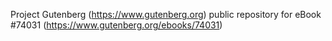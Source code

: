 Project Gutenberg (https://www.gutenberg.org) public repository for
eBook #74031 (https://www.gutenberg.org/ebooks/74031)
